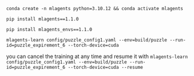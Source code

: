 `conda create -n mlagents python=3.10.12 && conda activate mlagents`

`pip install mlagents==1.1.0`

`pip install mlagents_envs==1.1.0`

`mlagents-learn config/puzzle_config1.yaml --env=build/puzzle --run-id=puzzle_expirement_6 --torch-device=cuda`

you can cancel the training at any time and resume it with `mlagents-learn config/puzzle_config1.yaml --env=build/puzzle --run-id=puzzle_expirement_6 --torch-device=cuda --resume`